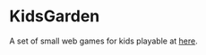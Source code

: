 # KidsGarden

A set of small web games for kids playable at [here](https://bitsnaps.github.io/kidsgarden/).
